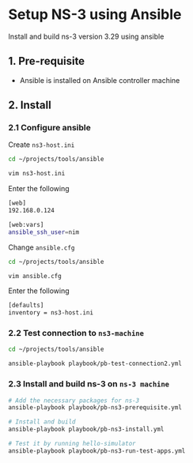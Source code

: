 # Setup NS-3 using Ansible

Install and build ns-3 version 3.29 using ansible

## 1. Pre-requisite 

* Ansible is installed on Ansible controller machine


## 2. Install

### 2.1 Configure ansible

Create `ns3-host.ini`

```sh
cd ~/projects/tools/ansible

vim ns3-host.ini
```

Enter the following

```sh
[web]
192.168.0.124

[web:vars]
ansible_ssh_user=nim
```

Change `ansible.cfg`

```sh
cd ~/projects/tools/ansible

vim ansible.cfg
```

Enter the following

```sh
[defaults]
inventory = ns3-host.ini
```

### 2.2 Test connection to `ns3-machine`

```sh
cd ~/projects/tools/ansible

ansible-playbook playbook/pb-test-connection2.yml
```

### 2.3 Install and build ns-3 on `ns-3 machine`

```sh
# Add the necessary packages for ns-3
ansible-playbook playbook/pb-ns3-prerequisite.yml

# Install and build
ansible-playbook playbook/pb-ns3-install.yml

# Test it by running hello-simulator
ansible-playbook playbook/pb-ns3-run-test-apps.yml
```
